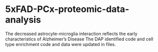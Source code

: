 # 5xFAD-PCx-proteomic-data-analysis
The decreased astrocyte-microglia interaction reflects the early characteristics of Alzheimer’s Disease
The DAP identified code and cell type enrichment code and data were updated in files.
